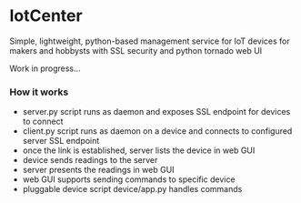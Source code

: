 # IotCenter

Simple, lightweight, python-based management service for IoT devices for makers and hobbysts with SSL security and python tornado web UI

Work in progress...

### How it works
 - server.py script runs as daemon and exposes SSL endpoint for devices to connect
 - client.py script runs as daemon on a device and connects to configured server SSL endpoint
 - once the link is established, server lists the device in web GUI
 - device sends readings to the server
 - server presents the readings in web GUI
 - web GUI supports sending commands to specific device
 - pluggable device script device/app.py handles commands
